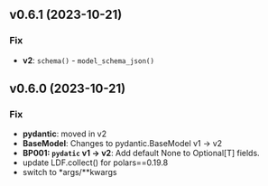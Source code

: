 ## v0.6.1 (2023-10-21)

### Fix

- **v2**: `schema()` - `model_schema_json()`

## v0.6.0 (2023-10-21)

### Fix

- **pydantic**: moved in v2
- **BaseModel**: Changes to pydantic.BaseModel v1 -> v2
- **BP001: `pydatic` v1 -> v2**: Add default None to Optional[T] fields.
- update LDF.collect() for polars==0.19.8
- switch to *args/**kwargs
